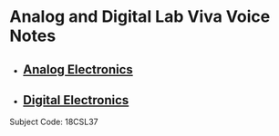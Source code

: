 # Analog and Digital Lab Viva Voice Notes


- ## [Analog Electronics](Analog)
- ## [Digital Electronics](Digital)


Subject Code: 18CSL37